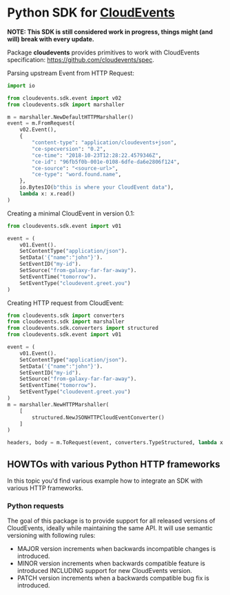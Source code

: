 # Python SDK for [CloudEvents](https://github.com/cloudevents/spec)

**NOTE: This SDK is still considered work in progress, things might (and will) break with every update.**

Package **cloudevents** provides primitives to work with CloudEvents specification: https://github.com/cloudevents/spec.

Parsing upstream Event from HTTP Request:
```python
import io

from cloudevents.sdk.event import v02
from cloudevents.sdk import marshaller

m = marshaller.NewDefaultHTTPMarshaller()
event = m.FromRequest(
    v02.Event(),
    {
        "content-type": "application/cloudevents+json",
        "ce-specversion": "0.2",
        "ce-time": "2018-10-23T12:28:22.4579346Z",
        "ce-id": "96fb5f0b-001e-0108-6dfe-da6e2806f124",
        "ce-source": "<source-url>",
        "ce-type": "word.found.name",
    },
    io.BytesIO(b"this is where your CloudEvent data"), 
    lambda x: x.read()
)

```

Creating a minimal CloudEvent in version 0.1:
```python
from cloudevents.sdk.event import v01

event = (
    v01.Event().
    SetContentType("application/json").
    SetData('{"name":"john"}').
    SetEventID("my-id").
    SetSource("from-galaxy-far-far-away").
    SetEventTime("tomorrow").
    SetEventType("cloudevent.greet.you")
)

```

Creating HTTP request from CloudEvent:
```python
from cloudevents.sdk import converters
from cloudevents.sdk import marshaller
from cloudevents.sdk.converters import structured
from cloudevents.sdk.event import v01

event = (
    v01.Event().
    SetContentType("application/json").
    SetData('{"name":"john"}').
    SetEventID("my-id").
    SetSource("from-galaxy-far-far-away").
    SetEventTime("tomorrow").
    SetEventType("cloudevent.greet.you")
)
m = marshaller.NewHTTPMarshaller(
    [
        structured.NewJSONHTTPCloudEventConverter()
    ]
)

headers, body = m.ToRequest(event, converters.TypeStructured, lambda x: x)

```

## HOWTOs with various Python HTTP frameworks

In this topic you'd find various example how to integrate an SDK with various HTTP frameworks.

### Python requests



The goal of this package is to provide support for all released versions of CloudEvents, ideally while maintaining
the same API. It will use semantic versioning with following rules:
* MAJOR version increments when backwards incompatible changes is introduced.
* MINOR version increments when backwards compatible feature is introduced INCLUDING support for new CloudEvents version.
* PATCH version increments when a backwards compatible bug fix is introduced.
